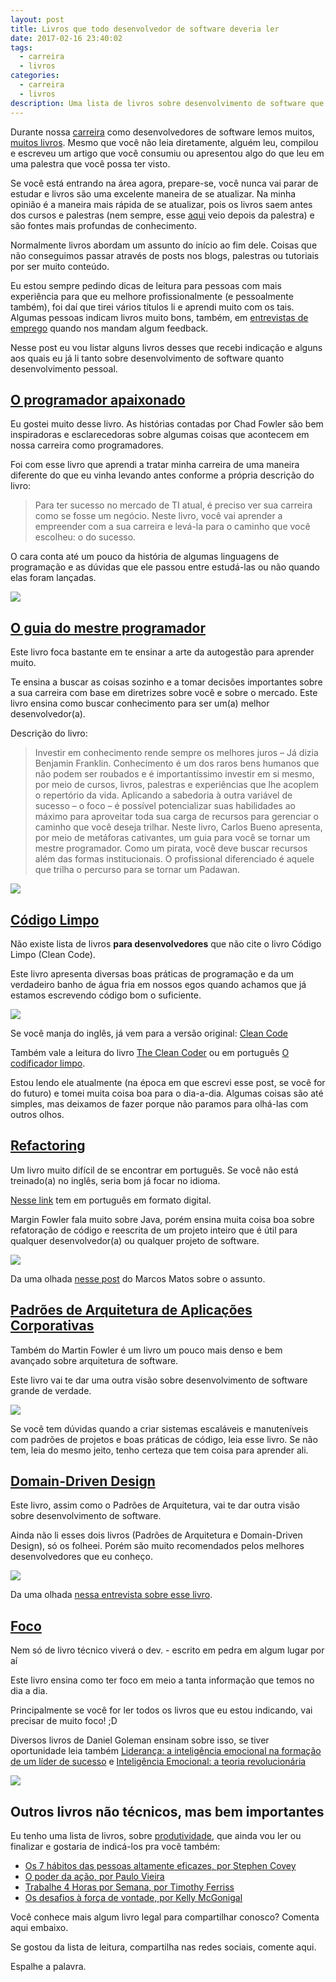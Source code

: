 ```yaml
---
layout: post
title: Livros que todo desenvolvedor de software deveria ler
date: 2017-02-16 23:40:02
tags:
  - carreira
  - livros
categories:
  - carreira
  - livros
description: Uma lista de livros sobre desenvolvimento de software que todo desenvolvedor deveria ler. Dicas de leitura para melhorar suas habilidades como programador.
---
```


Durante nossa [carreira](https://github.com/woliveiras/front-end-career) como desenvolvedores de software lemos muitos, [muitos livros](/posts/Livros-sobre-JavaScript-do-iniciante-ao-avancado-e-ES6/). Mesmo que você não leia diretamente, alguém leu, compilou e escreveu um artigo que você consumiu ou apresentou algo do que leu em uma palestra que você possa ter visto.

Se você está entrando na área agora, prepare-se, você nunca vai parar de estudar e livros são uma excelente maneira de se atualizar. Na minha opinião é a maneira mais rápida de se atualizar, pois os livros saem antes dos cursos e palestras (nem sempre, esse [aqui](https://www.casadocodigo.com.br/products/livro-desconstruindo-web) veio depois da palestra) e são fontes mais profundas de conhecimento. <!-- more -->

Normalmente livros abordam um assunto do início ao fim dele. Coisas que não conseguimos passar através de posts nos blogs, palestras ou tutoriais por ser muito conteúdo.

Eu estou sempre pedindo dicas de leitura para pessoas com mais experiência para que eu melhore profissionalmente (e pessoalmente também), foi daí que tirei vários títulos li e aprendi muito com os tais. Algumas pessoas indicam livros muito bons, também, em [entrevistas de emprego](/posts/Como-e-uma-entrevista-de-emprego-para-desenvolvimento-front-end-JavaScript/) quando nos mandam algum feedback.

Nesse post eu vou listar alguns livros desses que recebi indicação e alguns aos quais eu já li tanto sobre desenvolvimento de software quanto desenvolvimento pessoal.

## [O programador apaixonado](https://amzn.to/2EhW6iq)

Eu gostei muito desse livro. As histórias contadas por Chad Fowler são bem inspiradoras e esclarecedoras sobre algumas coisas que acontecem em nossa carreira como programadores.

Foi com esse livro que aprendi a tratar minha carreira de uma maneira diferente do que eu vinha levando antes conforme a própria descrição do livro:

> Para ter sucesso no mercado de TI atual, é preciso ver sua carreira como se fosse um negócio. Neste livro, você vai aprender a empreender com a sua carreira e levá-la para o caminho que você escolheu: o do sucesso.

O cara conta até um pouco da história de algumas linguagens de programação e as dúvidas que ele passou entre estudá-las ou não quando elas foram lançadas.

[![](https://cdn.shopify.com/s/files/1/0155/7645/products/programador-apaixonado-featured_large.png?v=1411566032)](https://amzn.to/2EhW6iq)

## [O guia do mestre programador](https://amzn.to/2QB6WGk)

Este livro foca bastante em te ensinar a arte da autogestão para aprender muito.

Te ensina a buscar as coisas sozinho e a tomar decisões importantes sobre a sua carreira com base em diretrizes sobre você e sobre o mercado. Este livro ensina como buscar conhecimento para ser um(a) melhor desenvolvedor(a).

Descrição do livro:

> Investir em conhecimento rende sempre os melhores juros – Já dizia Benjamin Franklin. Conhecimento é um dos raros bens humanos que não podem ser roubados e é importantíssimo investir em si mesmo, por meio de cursos, livros, palestras e experiências que lhe acoplem o repertório da vida. Aplicando a sabedoria à outra variável de sucesso – o foco – é possível potencializar suas habilidades ao máximo para aproveitar toda sua carga de recursos para gerenciar o caminho que você deseja trilhar.
> Neste livro, Carlos Bueno apresenta, por meio de metáforas cativantes, um guia para você se tornar um mestre programador. Como um pirata, você deve buscar recursos além das formas institucionais. O profissional diferenciado é aquele que trilha o percurso para se tornar um Padawan.

[![](https://cdn.shopify.com/s/files/1/0155/7645/products/F_rZcE1nCFDaz1yv2rMbvp0sp7ehJKYYt3i1s1zp9Jc_size_mode_3_size_1024x768_large.jpeg?v=1448907418)](https://amzn.to/2QB6WGk)

## [Código Limpo](https://amzn.to/2QfW5lF)

Não existe lista de livros **para desenvolvedores** que não cite o livro Código Limpo (Clean Code).

Este livro apresenta diversas boas práticas de programação e da um verdadeiro banho de água fria em nossos egos quando achamos que já estamos escrevendo código bom o suficiente.

[![](https://images-na.ssl-images-amazon.com/images/I/41TINACY3hL._SX384_BO1,204,203,200_.jpg)](https://amzn.to/2QfW5lF)

Se você manja do inglês, já vem para a versão original: [Clean Code](https://amzn.to/2Qdrd5a)

Também vale a leitura do livro [The Clean Coder](https://amzn.to/2Uk7cZf) ou em português [O codificador limpo](https://amzn.to/2L1ehJV).

Estou lendo ele atualmente (na época em que escrevi esse post, se você for do futuro) e tomei muita coisa boa para o dia-a-dia. Algumas coisas são até simples, mas deixamos de fazer porque não paramos para olhá-las com outros olhos.

## [Refactoring](https://amzn.to/2QF2JBl)

Um livro muito difícil de se encontrar em português. Se você não está treinado(a) no inglês, seria bom já focar no idioma.

[Nesse link](https://amzn.to/2Pmd8wV) tem em português em formato digital.

Margin Fowler fala muito sobre Java, porém ensina muita coisa boa sobre refatoração de código e reescrita de um projeto inteiro que é útil para qualquer desenvolvedor(a) ou qualquer projeto de software.

[![](https://images-na.ssl-images-amazon.com/images/I/51ttgxwzArL._SX389_BO1,204,203,200_.jpg)](https://amzn.to/2QF2JBl)

Da uma olhada [nesse post](https://www.thoughtworks.com/pt/insights/blog/refactoring-book) do Marcos Matos sobre o assunto.

## [Padrões de Arquitetura de Aplicações Corporativas](https://amzn.to/2L2lucU)

Também do Martin Fowler é um livro um pouco mais denso e bem avançado sobre arquitetura de software.

Este livro vai te dar uma outra visão sobre desenvolvimento de software grande de verdade.

[![](https://images-na.ssl-images-amazon.com/images/I/51CVux%2BG7WL._SX359_BO1,204,203,200_.jpg)](https://amzn.to/2L2lucU)

Se você tem dúvidas quando a criar sistemas escaláveis e manuteníveis com padrões de projetos e boas práticas de código, leia esse livro. Se não tem, leia do mesmo jeito, tenho certeza que tem coisa para aprender ali.

## [Domain-Driven Design](https://amzn.to/2L0uTRT)

Este livro, assim como o Padrões de Arquitetura, vai te dar outra visão sobre desenvolvimento de software.

Ainda não li esses dois livros (Padrões de Arquitetura e Domain-Driven Design), só os folheei. Porém são muito recomendados pelos melhores desenvolvedores que eu conheço.

[![](https://images-na.ssl-images-amazon.com/images/I/51sZW87slRL._SX375_BO1,204,203,200_.jpg)](https://amzn.to/2L0uTRT)

Da uma olhada [nessa entrevista sobre esse livro](https://www.infoq.com/br/articles/ddd-10-anos).

## [Foco](https://amzn.to/2Sy3qtl)

Nem só de livro técnico viverá o dev. - escrito em pedra em algum lugar por aí

Este livro ensina como ter foco em meio a tanta informação que temos no dia a dia.

Principalmente se você for ler todos os livros que eu estou indicando, vai precisar de muito foco! ;D

Diversos livros de Daniel Goleman ensinam sobre isso, se tiver oportunidade leia também [Liderança: a inteligência emocional na formação de um líder de sucesso](https://amzn.to/2SuGY4w) e [Inteligência Emocional: a teoria revolucionária](https://amzn.to/2Qj5YPF)

[![](http://coachingmais50.com.br/wp-content/uploads/2015/03/foco_coachingmais50.com_.br_.jpg)](https://amzn.to/2Sy3qtl)

## Outros livros não técnicos, mas bem importantes

Eu tenho uma lista de livros, sobre [produtividade](/posts/produtividade-uma-re-introducao/), que ainda vou ler ou finalizar e gostaria de indicá-los pra você também:

- [Os 7 hábitos das pessoas altamente eficazes, por Stephen Covey](https://amzn.to/2KYQbPV)
- [O poder da ação, por Paulo Vieira](https://amzn.to/2SvIbZ8)
- [Trabalhe 4 Horas por Semana, por Timothy Ferriss](https://amzn.to/2QB8ksw)
- [Os desafios à força de vontade, por Kelly McGonigal](https://amzn.to/2Sy5sdk)

Você conhece mais algum livro legal para compartilhar conosco? Comenta aqui embaixo.

Se gostou da lista de leitura, compartilha nas redes sociais, comente aqui.

Espalhe a palavra.
